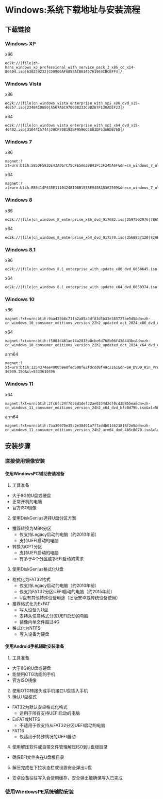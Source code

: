 # Windows:系统下载地址与安装流程
## 下载链接
### Windows XP
x86
```
ed2k://|file|zh-hans_windows_xp_professional_with_service_pack_3_x86_cd_x14-80404.iso|630239232|CD0900AFA058ACB6345761969CBCBFF4|/
```
### Windows Vista
x86
```
ed2k://|file|cn_windows_vista_enterprise_with_sp2_x86_dvd_x15-40257.iso|2348410880|A567A6C970038233C0B2B7F130ADEF23|/
```
x64
```
ed2k://|file|cn_windows_vista_enterprise_with_sp2_x64_dvd_x15-40402.iso|3104415744|D0CF708192BF9596CC603DF53ABDB76D|/
```
### Windows 7
x86
```
magnet:?xt=urn:btih:585DF592DE43A067C75CFE5A639B41FC3F24DA6F&dn=cn_windows_7_ultimate_with_sp1_x86_dvd_u_677486.iso&xl=2653276160
```
x64
```
magnet:?xt=urn:btih:E86414F638E11104248108B155BE9408A8362509&dn=cn_windows_7_ultimate_with_sp1_x64_dvd_u_677408.iso&xl=34205573124
```
### Windows 8
x86
```
ed2k://|file|cn_windows_8_enterprise_x86_dvd_917682.iso|2597502976|7B6541942A16EB54BC81E84558DF09DF|/
```
x64
```
ed2k://|file|cn_windows_8_enterprise_x64_dvd_917570.iso|3560837120|8CAE8064C4B8F9CD84941B4FF4A34722|/
```
### Windows 8.1
x86
```
ed2k://|file|cn_windows_8.1_enterprise_with_update_x86_dvd_6050645.iso|3199901696|0209A1FDE82A5AC7A248B4CA3F860F2B|/
```
x64
```
ed2k://|file|cn_windows_8.1_enterprise_with_update_x64_dvd_6050374.iso|4317065216|AC8215A13817CC0EC4EA42E5C92E88B7|/
```
### Windows 10
x86
```
magnet:?xt=urn:btih:9aa435b8c71fa2a85a3df83d5b33e385727ae5d5&dn=zh-cn_windows_10_consumer_editions_version_22h2_updated_oct_2024_x86_dvd_d0cfb2e9.iso&xl=5049681920
```
x64
```
magnet:?xt=urn:btih:f5001d461ae74a2833b0cbe6d768b06f436443bc&dn=zh-cn_windows_10_consumer_editions_version_22h2_updated_oct_2024_x64_dvd_d0cfb2e9.iso&xl=7167156224
```
arm64
```
magnet:?xt=urn:btih:1254374ee4000b9e8fed508fe2fdcdd8f49c2161&dn=SW_DVD9_Win_Pro_10_22H2.3_64ARM_ChnSimp_Pro_Ent_EDU_N_MLF_X23-36949.ISO&xl=5333610496
```
### Windows 11
x64
```
magnet:?xt=urn:btih:2fc6fc24f7d56d1def32ae0334d2df0cd3b855ea&dn=zh-cn_windows_11_consumer_editions_version_24h2_x64_dvd_bfc0d79b.iso&xl=5829044224
```
arm64
```
magnet:?xt=urn:btih:7aa30070e35c2e38491a7f7addb014623818f2e5&dn=zh-cn_windows_11_consumer_editions_version_24h2_arm64_dvd_4b5c8070.iso&xl=5674188800
```
## 安装步骤
### 直接使用镜像安装
#### 使用WindowsPC辅助安装准备
1. 工具准备
- 大于8G的U盘或硬盘
- 正常开机的电脑
- 官方ISO镜像
2. 使用DiskGenius选择U盘分区方案
- 推荐转换为MBR分区
    - 仅支持Legacy启动的电脑（约2010年前）
    - 支持UEFI启动的电脑
- 转换为GPT分区
    - 支持UEFI启动的电脑
    - 有多于4个分区或多EFI启动的需求
3. 使用DiskGenius格式化U盘
- 格式化为FAT32格式
    - 仅支持Legacy启动的电脑（约2010年前）
    - 仅支持FAT32分区UEFI启动的电脑（约2015年前）
    - U盘有其他特殊设备用途（旧版安卓或传统设备使用）
- 推荐格式化为ExFAT
    - 写入设备为U盘
    - 支持从任意格式分区UEFI启动的电脑
    - 镜像内单文件超过4G
- 格式化为NTFS
    - 写入设备为硬盘
#### 使用Android手机辅助安装准备
1. 工具准备
- 大于8G的U盘或硬盘
- 能使用OTG功能的手机
- 官方ISO镜像
2. 使用OTG转接头或手机接口U盘插入手机
3. 确认U盘格式
- FAT32为默认安卓格式化格式
    - 适用于所有支持UEFI启动的电脑
- ExFAT或NTFS
    - 不适用于仅支持从FAT32分区UEFI启动的电脑
- FAT16
    - 仅适用于特殊情况的UEFI启动
4. 使用解压软件或自带文件管理解压ISO到U盘根目录
- 确保EFI文件夹在U盘根目录
5. 解压完成在下拉状态栏或设置安全弹出U盘
- 安卓设备往往写入会使用缓存，安全弹出能确保写入已完成
### 使用WindowsPE系统辅助安装
